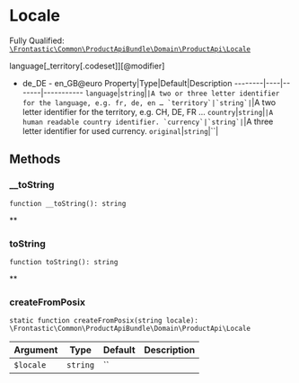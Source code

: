 #  Locale

Fully Qualified: [`\Frontastic\Common\ProductApiBundle\Domain\ProductApi\Locale`](../../../../../src/php/ProductApiBundle/Domain/ProductApi/Locale.php)


language[_territory[.codeset]][@modifier]

- de_DE - en_GB@euro
Property|Type|Default|Description
--------|----|-------|-----------
`language`|`string`|``|A two or three letter identifier for the language, e.g. fr, de, en …
`territory`|`string`|``|A two letter identifier for the territory, e.g. CH, DE, FR …
`country`|`string`|``|A human readable country identifier.
`currency`|`string`|``|A three letter identifier for used currency.
`original`|`string`|``|

## Methods

### __toString

`function __toString(): string`




**


### toString

`function toString(): string`




**


### createFromPosix

`static function createFromPosix(string locale): \Frontastic\Common\ProductApiBundle\Domain\ProductApi\Locale`






Argument|Type|Default|Description
--------|----|-------|-----------
`$locale`|`string`|``|

